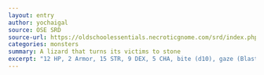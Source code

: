 ```yaml
---
layout: entry
author: yochaigal
source: OSE SRD
source-url: https://oldschoolessentials.necroticgnome.com/srd/index.php/Basilisk
categories: monsters
summary: A lizard that turns its victims to stone
excerpt: "12 HP, 2 Armor, 15 STR, 9 DEX, 5 CHA, bite (d10), gaze (Blast) <p> • A giant serpent lizard that dwells in caverns and the underbrush. <p> • Critical damage: target's limb is turned to stone. <p> • Gaze: all targets nearby must save CHA or be  turned to stone.  </p> <p>  </p>"
---
```

